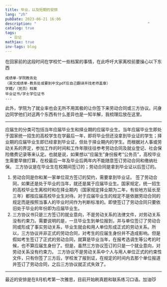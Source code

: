 ```yaml
---
title: 毕业，以及短期的安排
lang: "zh"
pubDate: 2023-06-21 16:06
description: "                                                  "
catalog: true
tags:
  - 日记
mathjax: true
inv-tags: blog
---
```


在回家前的这段时间在学校忙一些档案的事情，在此呼吁大家离校前要操心以下东西
```
成绩单-学院教务处
（英文成绩单-教务处或要到中文pdf后自己翻译并找老师盖章）
学籍/（党员）档案
毕业证书/学士学位证书
...
```
此外，学院为了就业率也会无所不用其极的让你签下来劳动合同或三方协议。问身边同学他们对这两个东西有什么差异也是一知半解，我梳理后放在这里。

---
应届生的分类可包括当年应届毕业生和择业期的应届毕业生。当年应届毕业生即处于国家统一招生的高校学生在学最后一年，即将毕业但还没拿到毕业证的学生；择业期的应届毕业生即已经拿到毕业证，但处于择业期内的学生。而根据对人事或劳动关系的界定，参加工作的时间和工作年限往往参考劳动合同及就业登记、社会保险缴费记录等来认定。也就是说，如果想以“应届生”身份报考“公务员”，高校毕业生需要早做打算，在校最后一年及毕业后两年内不能随意签订劳动合同和缴纳社保。
三方协议是在毕业生在校期间签订的；劳动合同是拿到毕业证以后签订的。
1. 劳动合同是你和某一家单位双方签订的契约，需要拿到毕业证。 签了劳动合同，如果还是处于毕业的当年，就还是属于应届毕业生。国家规定，统一招生的高校毕业生离校时和在择业期内（国家规定择业期为二年，有些地方延长至三年）都按应届高校毕业生对待。对于应届毕业生的规定不是依据劳动合同的规定而是按照当事人的毕业时间作为判断标准的。即使签订了劳动合同只要依旧处于毕业的年份即为应届毕业生。
2. 三方协议书只是三方签订的就业意向，不是劳动关系的法律文件，对劳动关系没有约束力。需要说明的是，一旦毕业生到单位报到，并与单位签订了劳动合同或形成了事实劳动关系，毕业生就会和用人单位形成正式的劳动关系。所以，三方协议并非正式的劳动合同，对考生的应届生身份并不造成影响。但是假如考生签订了正式的劳动合同，就算是毕业当年，在报考选调生等公考的时候，也不算应届生身份了。但是，虽然三方协议签订的只是一个就业意向，对劳动关系没有约束力。 三方协议不是劳动关系中个人与用人单位正式的约束性文件，只有你签了三方后，学校发了报到证，在规定的时间内去那个单位报道并签订了劳动合同，之后三方协议就正式失效了。
---
最近的安排是在8月机考第一次雅思，目前开始刷真题和联系练习口语。加油😼